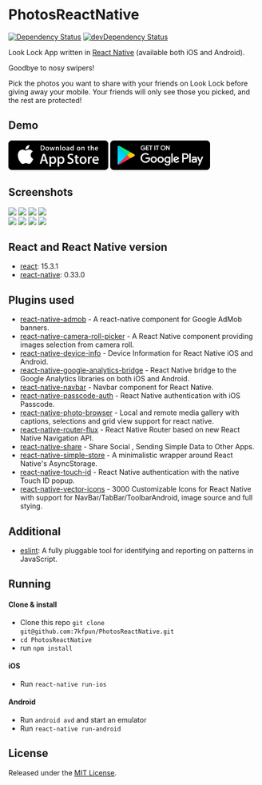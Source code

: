 # PhotosReactNative

[![Dependency Status](https://david-dm.org/7kfpun/PhotosReactNative.svg)](https://david-dm.org/7kfpun/PhotosReactNative) [![devDependency Status](https://david-dm.org/7kfpun/PhotosReactNative/dev-status.svg)](https://david-dm.org/7kfpun/PhotosReactNative?type=dev)

Look Lock App written in [React Native](https://github.com/facebook/react-native) (available both iOS and Android).

Goodbye to nosy swipers!  

Pick the photos you want to share with your friends on Look Lock before giving away your mobile. Your friends will only see those you picked, and the rest are protected!

## Demo

[![App Store Button](assets/app-store.png "App Store Button")](https://itunes.apple.com/us/app/look-lock-show-photos-without/id1151863742)
[![Play Store Button](assets/google-play.png "Google Play Button")](https://play.google.com/store/apps/details?id=com.kfpun.photos)

## Screenshots

<img src="https://raw.github.com/7kfpun/PhotosReactNative/master/assets/screenshots/screenshotIPhone0.png" width="200">
<img src="https://raw.github.com/7kfpun/PhotosReactNative/master/assets/screenshots/screenshotIPhone1.png" width="200">
<img src="https://raw.github.com/7kfpun/PhotosReactNative/master/assets/screenshots/screenshotIPhone2.png" width="200">
<img src="https://raw.github.com/7kfpun/PhotosReactNative/master/assets/screenshots/screenshotIPhone3.png" width="200">
<br />

<img src="https://raw.github.com/7kfpun/PhotosReactNative/master/assets/screenshots/screenshotIPad0.png" width="200">
<img src="https://raw.github.com/7kfpun/PhotosReactNative/master/assets/screenshots/screenshotIPad1.png" width="200">
<img src="https://raw.github.com/7kfpun/PhotosReactNative/master/assets/screenshots/screenshotIPad2.png" width="200">
<img src="https://raw.github.com/7kfpun/PhotosReactNative/master/assets/screenshots/screenshotIPad3.png" width="200">

## React and React Native version

* [react](https://github.com/facebook/react): 15.3.1
* [react-native](https://github.com/facebook/react-native): 0.33.0

## Plugins used

* [react-native-admob](https://github.com/sbugert/react-native-admob) - A react-native component for Google AdMob banners.
* [react-native-camera-roll-picker](https://github.com/jeanpan/react-native-camera-roll-picker) - A React Native component providing images selection from camera roll.
* [react-native-device-info](https://github.com/rebeccahughes/react-native-device-info) - Device Information for React Native iOS and Android.
* [react-native-google-analytics-bridge](https://github.com/idehub/react-native-google-analytics-bridge) - React Native bridge to the Google Analytics libraries on both iOS and Android.
* [react-native-navbar](https://github.com/Kureev/react-native-navbar) - Navbar component for React Native.
* [react-native-passcode-auth](https://github.com/naoufal/react-native-passcode-auth) - React Native authentication with iOS Passcode.
* [react-native-photo-browser](https://github.com/halilb/react-native-photo-browser) - Local and remote media gallery with captions, selections and grid view support for react native.
* [react-native-router-flux](https://github.com/aksonov/react-native-router-flux) - React Native Router based on new React Native Navigation API.
* [react-native-share](https://github.com/EstebanFuentealba/react-native-share) - Share Social , Sending Simple Data to Other Apps.
* [react-native-simple-store](https://github.com/jasonmerino/react-native-simple-store) - A minimalistic wrapper around React Native's AsyncStorage.
* [react-native-touch-id](https://github.com/naoufal/react-native-touch-id) - React Native authentication with the native Touch ID popup.
* [react-native-vector-icons](https://github.com/oblador/react-native-vector-icons) - 3000 Customizable Icons for React Native with support for NavBar/TabBar/ToolbarAndroid, image source and full stying.

## Additional

* [eslint](https://github.com/eslint/eslint): A fully pluggable tool for identifying and reporting on patterns in JavaScript.

## Running

#### Clone & install

* Clone this repo `git clone git@github.com:7kfpun/PhotosReactNative.git`
* `cd PhotosReactNative`
* run `npm install`

#### iOS

* Run `react-native run-ios`

#### Android

* Run `android avd` and start an emulator
* Run `react-native run-android`

## License

Released under the [MIT License](http://opensource.org/licenses/MIT).
